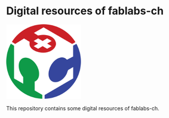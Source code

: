 # Digital resources of fablabs-ch

<img src="./logo/fablabs-ch.svg" alt="fablabs-ch logo" height="200">

This repository contains some digital resources of fablabs-ch.
